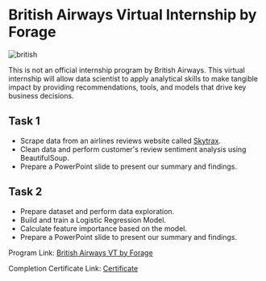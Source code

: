 # British Airways Virtual Internship by Forage
![british](https://github.com/user-attachments/assets/19fc8524-cd41-4c01-9602-4b0cf0d317ec)

This is not an official internship program by British Airways. This virtual internship will allow data scientist to apply analytical skills to make tangible impact by providing recommendations, tools, and models that drive key business decisions.

## Task 1
- Scrape data from an airlines reviews website called [Skytrax](https://www.airlinequality.com/).
- Clean data and perform customer's review sentiment analysis using BeautifulSoup.
- Prepare a PowerPoint slide to present our summary and findings.

## Task 2
- Prepare dataset and perform data exploration.
- Build and train a Logistic Regression Model.
- Calculate feature importance based on the model.
- Prepare a PowerPoint slide to present our summary and findings.

Program Link: [British Airways VT by Forage](https://www.theforage.com/simulations/british-airways/data-science-yqoz) 

Completion Certificate Link: [Certificate](https://forage-uploads-prod.s3.amazonaws.com/completion-certificates/British%20Airways/NjynCWzGSaWXQCxSX_British%20Airways_EGvLTebvyQTmQtdRq_1684070408937_completion_certificate.pdf)

